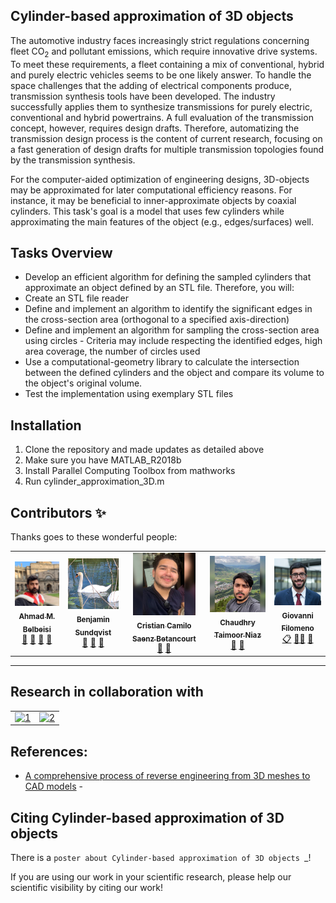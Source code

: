 
Cylinder-based approximation of 3D objects
--------------------

 
The automotive industry faces increasingly strict regulations concerning fleet CO<sub>2</sub>  and pollutant emissions, which require innovative drive systems. To meet
these requirements, a fleet containing a mix of conventional, hybrid and purely electric vehicles seems to be one likely answer. To handle the space challenges that the adding of electrical components produce, transmission synthesis tools have been developed. The industry successfully applies them to synthesize transmissions for purely electric, conventional and hybrid powertrains. A full evaluation of the transmission concept, however, requires design drafts. Therefore,
automatizing the transmission design process is the content of current research, focusing on a fast generation of design drafts for multiple transmission topologies found by the transmission synthesis.


For the computer-aided optimization of engineering designs, 3D-objects may be
approximated for later computational efficiency reasons. For instance, it may be
beneficial to inner-approximate objects by coaxial cylinders. This task's goal is a
model that uses few cylinders while approximating the main features of the object
(e.g., edges/surfaces) well.




Tasks Overview 
--------------------
* Develop an efficient algorithm for defining the sampled cylinders that approximate an object defined by an STL file. Therefore, you will:
* Create an STL file reader
* Define and implement an algorithm to identify the significant edges in the cross-section area (orthogonal to a specified axis-direction)
* Define and implement an algorithm for sampling the cross-section area using circles - Criteria may include respecting the identified edges, high area coverage, the number of circles used
* Use a computational-geometry library to calculate the intersection between the defined cylinders and the object and compare its volume to the object's original volume.
* Test the implementation using exemplary STL files


Installation
--------------------

1. Clone the repository and made updates as detailed above
1. Make sure you have MATLAB_R2018b
1. Install Parallel Computing Toolbox from mathworks
1. Run cylinder_approximation_3D.m



Contributors ✨
--------------------
Thanks goes to these wonderful people:

<!-- ALL-CONTRIBUTORS-LIST:START - Do not remove or modify this section -->
<!-- prettier-ignore-start -->
<!-- markdownlint-disable -->
<table>
  <tr>
    <td align="center"><a href="https://github.com/Ahmadbelbeisi"><img src="https://github.com/GiovanniFilomeno/SoftwareLabCylModel/blob/main/Images/Ahmad.jpeg?raw=true" width="100px;" alt=""/><br /><sub><b>Ahmad M. Belbeisi</b></sub></a><br /><a href="#question-kentcdodds" title="Answering Questions">💬</a> <a href="https://github.com/GiovanniFilomeno/SoftwareLabCylModel/commits?author=Ahmadbelbeisi" title="Documentation">📖</a> <a href="https://github.com/GiovanniFilomeno/SoftwareLabCylModel/commits?author=Ahmadbelbeisi" title="Reviewed Pull Requests">👀</a> <a href="#talk-kentcdodds" title="Talks">📢</a></td>    
    <td align="center"><a href="https://github.com/benniqvist"><img src="https://github.com/GiovanniFilomeno/SoftwareLabCylModel/blob/main/Images/BEN.jpeg?raw=true" width="100px;" alt=""/><br /><sub><b>Benjamin Sundqvist</b></sub></a><br /><a href="https://github.com/GiovanniFilomeno/SoftwareLabCylModel/commits?author=benniqvist" title="Documentation">📖</a> <a href="https://github.com/GiovanniFilomeno/SoftwareLabCylModel/commits?author=benniqvist" title="Reviewed Pull Requests">👀</a> <a href="#tool-jfmengels" title="code">🔧</a></td>
    <td align="center"><a href="https://github.com/cristiansaenzb"><img src="https://github.com/GiovanniFilomeno/SoftwareLabCylModel/blob/main/Images/Camilo%20SB.jpeg?raw=true" width="100px;" alt=""/><br /><sub><b>Cristian Camilo Saenz Betancourt </b></sub></a><br /><a href="https://github.com/GiovanniFilomeno/SoftwareLabCylModel/commits?author=cristiansaenzb" title="Documentation">📖</a> <a href="#tool-jakebolam" title="code">🔧</a> <a href="#infra-jakebolam" </td>
    <td align="center"><a href="https://github.com/chtaimoor"><img src="https://github.com/GiovanniFilomeno/SoftwareLabCylModel/blob/main/Images/Taimor.jpeg?raw=true" width="100px;" alt=""/><br /><sub><b>Chaudhry Taimoor Niaz</b></sub></a><br /><a href="https://github.com/GiovanniFilomeno/SoftwareLabCylModel/commits?author=chtaimoor" title="Documentation">📖</a> <a href="#tool-jakebolam" title="code">🔧</a> <a href="#infra-jakebolam" </td>
    <td align="center"><a href="https://github.com/GiovanniFilomeno"><img src="https://github.com/GiovanniFilomeno/SoftwareLabCylModel/blob/main/Images/GiovanniFilomeno.jpeg?raw=true" width="100px;" alt=""/><br /><sub><b>Giovanni Filomeno</b></sub></a><br /><a href="https://github.com/GiovanniFilomeno/SoftwareLabCylModel/commits?author=GiovanniFilomeno" title="Event Organizer">📋</a> <a href="#tool-jakebolam" title="Mentor">🧑‍🏫</a> <a href="#infra-jakebolam"  <a href="#maintenance-jakebolam" title="projectManagement">📆 </a> <a href="https://github.com/GiovanniFilomeno/SoftwareLabCylModel/commits?author=GiovanniFilomeno" 

  </tr>
</table>





<hr>
<body class="sponsored">

<h2 class="centered"> Research in collaboration with</h2>


<table >
  <tr >
    <td ><a class="greyed" href="https://www.tum.de/" target="_blank"> <img src="https://www.ipt.med.tum.de/sites/default/files/redaktion/grafiken/header/logotum_neu.png?fid=111"  alt="1" width = 250px ></a></td>
    <td><a class="greyed" href="https://www.bmwgroup.com/de.html" target="_blank"><img src="https://www.bayern-innovativ.de/services/kkxqi/u4gj6?id=407b9544-cb84-4e30-bc03-ffcd5d6f9307&tn=1&s=logo&anon=1" alt="2" width = 250px ></a></td>

   </tr> 
   <tr>
    

     
  </tr>
</table>
</body>



References:
--------------------
- [A comprehensive process of reverse engineering from 3D meshes to CAD models](https://github.com/GiovanniFilomeno/SoftwareLabCylModel/blob/main/literature%20review/3d%20meshes%20to%20cad%20models.pdf) - 




Citing Cylinder-based approximation of 3D objects
--------------------


There is a `poster about Cylinder-based approximation of 3D objects `_!

If you are using our work  in your scientific research, please help our scientific
visibility by citing our work!


 

